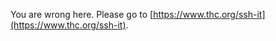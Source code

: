 
You are wrong here. Please go to [https://www.thc.org/ssh-it](https://www.thc.org/ssh-it).











